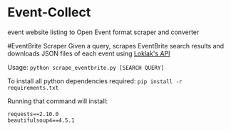 # Event-Collect
event website listing to Open Event format scraper and converter

#EventBrite Scraper
Given a query, scrapes EventBrite search results and downloads JSON files of each event using [Loklak's API](https://github.com/loklak/loklak_server/blob/development/docs/parsers.md#event-brite-crawler)

Usage: 
```python scrape_eventbrite.py [SEARCH QUERY]```

To install all python dependencies required:
```pip install -r requirements.txt```

Running that command will install:
```
requests==2.10.0
beautifulsoup4==4.5.1
```

